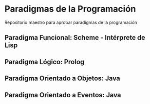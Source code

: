 # Paradigmas de la Programación
Repositorio maestro para aprobar paradigmas de la programación


## Paradigma Funcional: Scheme - Intérprete de Lisp



## Paradigma Lógico: Prolog 


## Paradigma Orientado a Objetos: Java 

## Paradigma Orientado a Eventos: Java

